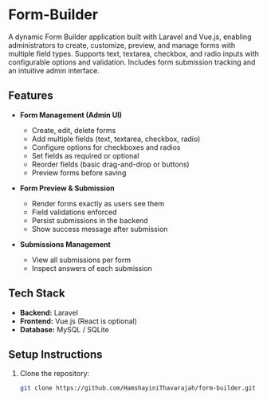 # Form-Builder

A dynamic Form Builder application built with Laravel and Vue.js, enabling administrators to create, customize, preview, and manage forms with multiple field types. Supports text, textarea, checkbox, and radio inputs with configurable options and validation. Includes form submission tracking and an intuitive admin interface.

## Features

- **Form Management (Admin UI)**
  - Create, edit, delete forms
  - Add multiple fields (text, textarea, checkbox, radio)
  - Configure options for checkboxes and radios
  - Set fields as required or optional
  - Reorder fields (basic drag-and-drop or buttons)
  - Preview forms before saving

- **Form Preview & Submission**
  - Render forms exactly as users see them
  - Field validations enforced
  - Persist submissions in the backend
  - Show success message after submission

- **Submissions Management**
  - View all submissions per form
  - Inspect answers of each submission

## Tech Stack

- **Backend:** Laravel  
- **Frontend:** Vue.js (React is optional)  
- **Database:** MySQL / SQLite  

## Setup Instructions

1. Clone the repository:  
   ```bash
   git clone https://github.com/HamshayiniThavarajah/form-builder.git
